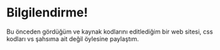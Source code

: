 # Bilgilendirme!
Bu önceden gördüğüm ve kaynak kodlarını editlediğim bir web sitesi, css kodları vs şahsıma ait değil öylesine paylaştım.
